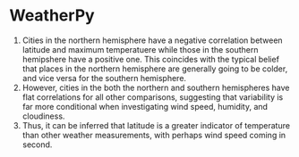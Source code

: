 # WeatherPy

1) Cities in the northern hemisphere have a negative correlation between latitude and maximum temperatuere while those in the southern hemipshere have a positive one. This coincides with the typical belief that places in the northern hemisphere are generally going to be colder, and vice versa for the southern hemisphere.
2) However, cities in the both the northern and southern hemispheres have flat correlations for all other comparisons, suggesting that variability is far more conditional when investigating wind speed, humidity, and cloudiness.
3) Thus, it can be inferred that latitude is a greater indicator of temperature than other weather measurements, with perhaps wind speed coming in second. 
